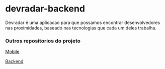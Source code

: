 # devradar-backend

Devradar é uma aplicacao para que possamos encontrar desenvolvedores nas proximidades, baseado nas tecnologias que cada um deles trabalha.

### Outros repositorios do projeto

[ Mobile ](https://github.com/arlenmendes/devradar-mobile.git)

[ Backend ](https://github.com/arlenmendes/devradar-backend.git)
